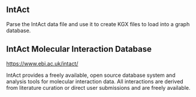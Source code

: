 ## IntAct
Parse the IntAct data file and use it to create KGX files to load into a graph database.

## IntAct Molecular Interaction Database
https://www.ebi.ac.uk/intact/

IntAct provides a freely available, open source database system and analysis tools for molecular interaction data. 
All interactions are derived from literature curation or direct user submissions and are freely available.

